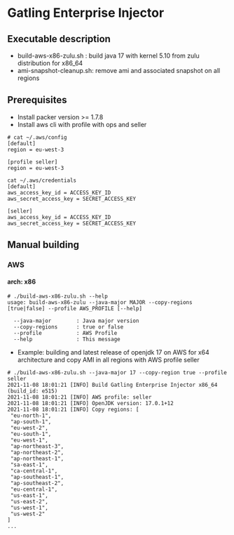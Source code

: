# Gatling Enterprise Injector

## Executable description

- build-aws-x86-zulu.sh  : build java 17 with kernel 5.10 from zulu distribution for x86_64
- ami-snapshot-cleanup.sh: remove ami and associated snapshot on all regions

## Prerequisites

* Install packer version >= 1.7.8
* Install aws cli with profile with ops and seller

```
# cat ~/.aws/config
[default]
region = eu-west-3

[profile seller]
region = eu-west-3
```

```
cat ~/.aws/credentials
[default]
aws_access_key_id = ACCESS_KEY_ID
aws_secret_access_key = SECRET_ACCESS_KEY

[seller]
aws_access_key_id = ACCESS_KEY_ID
aws_secret_access_key = SECRET_ACCESS_KEY
```

## Manual building

### AWS
#### arch: x86

```
# ./build-aws-x86-zulu.sh --help
usage: build-aws-x86-zulu --java-major MAJOR --copy-regions [true|false] --profile AWS_PROFILE [--help]

  --java-major        : Java major version
  --copy-regions      : true or false
  --profile           : AWS Profile
  --help              : This message
```

* Example: building and latest release of openjdk 17 on AWS for x64 architecture and copy AMI in all regions with AWS profile seller

```
# ./build-aws-x86-zulu.sh --java-major 17 --copy-region true --profile seller
2021-11-08 18:01:21 [INFO] Build Gatling Enterprise Injector x86_64 (build_id: e515)
2021-11-08 18:01:21 [INFO] AWS profile: seller
2021-11-08 18:01:21 [INFO] OpenJDK version: 17.0.1+12
2021-11-08 18:01:21 [INFO] Copy regions: [
 "eu-north-1",
 "ap-south-1",
 "eu-west-2",
 "eu-south-1",
 "eu-west-1",
 "ap-northeast-3",
 "ap-northeast-2",
 "ap-northeast-1",
 "sa-east-1",
 "ca-central-1",
 "ap-southeast-1",
 "ap-southeast-2",
 "eu-central-1",
 "us-east-1",
 "us-east-2",
 "us-west-1",
 "us-west-2"
]
...
```
